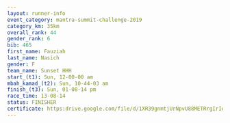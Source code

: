 ```yaml
---
layout: runner-info 
event_category: mantra-summit-challenge-2019 
category_km: 35km 
overall_rank: 44
gender_rank: 6
bib: 465
first_name: Fauziah
last_name: Nasich
gender: F
team_name: Sunset HHH
start_(t1): Sun, 12-00-00 am
mbah_kamad_(t2): Sun, 10-44-03 am
finish_(t3): Sun, 01-08-14 pm
race_time: 13-08-14
status: FINISHER
certificate: https:drive.google.com/file/d/1XR39gnmtjUrNpvU88METRrgIrIoHN8js/view?usp=sharing
---
```

